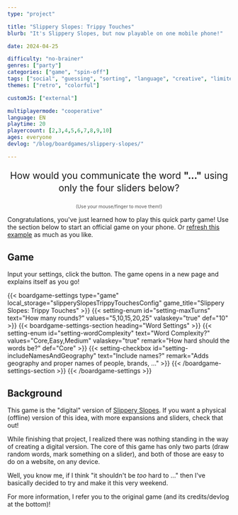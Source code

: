 ```yaml
---
type: "project"

title: "Slippery Slopes: Trippy Touches"
blurb: "It's Slippery Slopes, but now playable on one mobile phone!"

date: 2024-04-25

difficulty: "no-brainer"
genres: ["party"]
categories: ["game", "spin-off"]
tags: ["social", "guessing", "sorting", "language", "creative", "limited-communication"]
themes: ["retro", "colorful"]

customJS: ["external"]

multiplayermode: "cooperative"
language: EN
playtime: 20
playercount: [2,3,4,5,6,7,8,9,10]
ages: everyone
devlog: "/blog/boardgames/slippery-slopes/"

---
```


<p style="font-size: 1.5em; line-height: 1.35em; text-align: center;">How would you communicate the word <strong>"<span id="random-slippery-word">...</span>"</strong> using only the four sliders below?</p>

<div class="slippery-slopes-interactive-widget" data-wordnodeid="random-slippery-word" data-reloadbtnid="slippery-reload-button"></div>

<p style="font-size: 0.75em; opacity: 0.75; text-align: center; margin-top: 0;">(Use your mouse/finger to move them!)</p>

Congratulations, you've just learned how to play this quick party game! Use the section below to start an official game on your phone. Or <a href="" id="slippery-reload-button">refresh this example</a> as much as you like.

## Game

Input your settings, click the button. The game opens in a new page and explains itself as you go!

{{< boardgame-settings type="game" local_storage="slipperySlopesTrippyTouchesConfig" game_title="Slippery Slopes: Trippy Touches" >}}
  {{< setting-enum id="setting-maxTurns" text="How many rounds?" values="5,10,15,20,25" valaskey="true" def="10" >}}
  {{< boardgame-settings-section heading="Word Settings" >}}
    {{< setting-enum id="setting-wordComplexity" text="Word Complexity?" values="Core,Easy,Medium" valaskey="true" remark="How hard should the words be?" def="Core" >}}
    {{< setting-checkbox id="setting-includeNamesAndGeography" text="Include names?" remark="Adds geography and proper names of people, brands, ..." >}}
  {{< /boardgame-settings-section >}}
{{< /boardgame-settings >}}

## Background

This game is the "digital" version of [Slippery Slopes](/slippery-slopes/). If you want a physical (offline) version of this idea, with more expansions and sliders, check that out!

While finishing that project, I realized there was nothing standing in the way of creating a digital version. The core of this game has only two parts (draw random words, mark something on a slider), and both of those are easy to do on a website, on any device.

Well, you know me, if I think "it shouldn't be _too_ hard to ..." then I've basically decided to try and make it this very weekend.

For more information, I refer you to the original game (and its credits/devlog at the bottom)!

